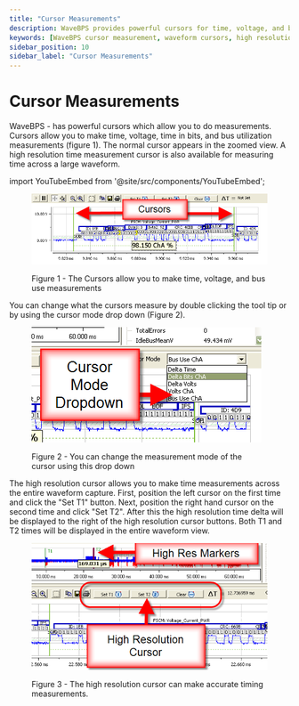 ```yaml
---
title: "Cursor Measurements"
description: WaveBPS provides powerful cursors for time, voltage, and bus utilization measurements. Use high-resolution cursors for accurate timing across large waveform captures with T1 and T2 markers.
keywords: [WaveBPS cursor measurement, waveform cursors, high resolution time cursor, waveform voltage measurement, CAN bus utilization, waveform T1 T2 timing, automotive waveform timing, bit timing measurement, signal analysis cursor, cursor mode dropdown, waveform inspection tools, oscilloscope-style cursors, bus activity measurement, WaveBPS analysis tools]
sidebar_position: 10
sidebar_label: "Cursor Measurements"
---
```


# Cursor Measurements

WaveBPS - has powerful cursors which allow you to do measurements. Cursors allow you to make time, voltage, time in bits, and bus utilization measurements (figure 1). The normal cursor appears in the zoomed view. A high resolution time measurement cursor is also available for measuring time across a large waveform.

import YouTubeEmbed from '@site/src/components/YouTubeEmbed';

<YouTubeEmbed videoId="4phpFE8MoKE" caption="Cursor Measurement Video" />

<div class="text--center">

<figure>

![image-23](./assets/image-23.png "image-23")
<figcaption>Figure 1 - The Cursors allow you to make time, voltage, and bus use measurements</figcaption>
</figure>
</div>

You can change what the cursors measure by double clicking the tool tip or by using the cursor mode drop down (Figure 2).

<div class="text--center">

<figure>

![image-11](./assets/image-11.png "image-11")
<figcaption>Figure 2 - You can change the measurement mode of the cursor using this drop down</figcaption>
</figure>
</div>

The high resolution cursor allows you to make time measurements across the entire waveform capture. First, position the left cursor on the first time and click the "Set T1" button. Next, position the right hand cursor on the second time and click "Set T2". After this the high resolution time delta will be displayed to the right of the high resolution cursor buttons. Both T1 and T2 times will be displayed in the entire waveform view.

<div class="text--center">

<figure>

![image-34](./assets/image-34.png "image-34")
<figcaption>Figure 3 - The high resolution cursor can make accurate timing measurements.</figcaption>
</figure>
</div>